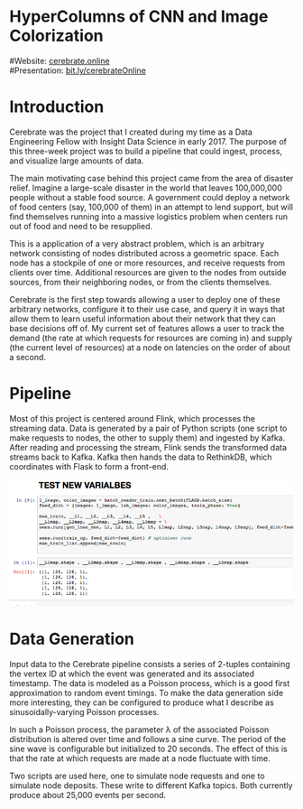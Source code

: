 

# HyperColumns of CNN and Image Colorization

#Website: [cerebrate.online](http://cerebrate.online)  
#Presentation: [bit.ly/cerebrateOnline](http://bit.ly/cerebrateOnline)  

# Introduction

Cerebrate was the project that I created during my time as a Data Engineering Fellow with Insight Data Science in early 2017.  The purpose of this three-week project was to build a pipeline that could ingest, process, and visualize large amounts of data.  

The main motivating case behind this project came from the area of disaster relief.  Imagine a large-scale disaster in the world that leaves 100,000,000 people without a stable food source.  A government could deploy a network of food centers (say, 100,000 of them) in an attempt to lend support, but will find themselves running into a massive logistics problem when centers run out of food and need to be resupplied.  


This is a application of a very abstract problem, which is an arbitrary network consisting of nodes distributed across a geometric space.  Each node has a stockpile of one or more resources, and receive requests from clients over time.  Additional resources are given to the nodes from outside sources, from their neighboring nodes, or from the clients themselves.  


Cerebrate is the first step towards allowing a user to deploy one of these arbitrary networks, configure it to their use case, and query it in ways that allow them to learn useful information about their network that they can base decisions off of.  My current set of features allows a user to track the demand (the rate at which requests for resources are coming in) and supply (the current level of resources) at a node on latencies on the order of about a second.  

# Pipeline

Most of this project is centered around Flink, which processes the streaming data.  Data is generated by a pair of Python scripts (one script to make requests to nodes, the other to supply them) and ingested by Kafka.  After reading and processing the stream, Flink sends the transformed data streams back to Kafka.  Kafka then hands the data to RethinkDB, which coordinates with Flask to form a front-end.  

![](pipeline.png)


# Data Generation

Input data to the Cerebrate pipeline consists a series of 2-tuples containing the vertex ID at which the event was generated and its associated timestamp.  The data is modeled as a Poisson process, which is a good first approximation to random event timings.  To make the data generation side more interesting, they can be configured to produce what I describe as sinusoidally-varying Poisson processes.  


In such a Poisson process, the parameter λ of the associated Poisson distribution is altered over time and follows a sine curve.  The period of the sine wave is configurable but initialized to 20 seconds.  The effect of this is that the rate at which requests are made at a node fluctuate with time.  


Two scripts are used here, one to simulate node requests and one to simulate node deposits.  These write to different Kafka topics.  Both currently produce about 25,000 events per second.  
